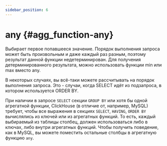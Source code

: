 ```yaml
---
sidebar_position: 6
---
```


# any {#agg_function-any}

Выбирает первое попавшееся значение.
Порядок выполнения запроса может быть произвольным и даже каждый раз разным, поэтому результат данной функции недетерминирован.
Для получения детерминированного результата, можно использовать функции min или max вместо any.

В некоторых случаях, вы всё-таки можете рассчитывать на порядок выполнения запроса. Это - случаи, когда SELECT идёт из подзапроса, в котором используется ORDER BY.

При наличии в запросе `SELECT` секции `GROUP BY` или хотя бы одной агрегатной функции, ClickHouse (в отличие от, например, MySQL) требует, чтобы все выражения в секциях `SELECT`, `HAVING`, `ORDER BY` вычислялись из ключей или из агрегатных функций. То есть, каждый выбираемый из таблицы столбец, должен использоваться либо в ключах, либо внутри агрегатных функций. Чтобы получить поведение, как в MySQL, вы можете поместить остальные столбцы в агрегатную функцию `any`.

